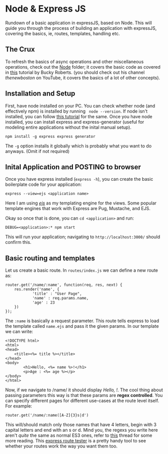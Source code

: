 # Node & Express JS

Rundown of a basic application in expressJS, based on Node.
This will guide you through the process of building an application with
expressJS, covering the basics, ie, routes, templates, handling etc.

## The Crux

To refresh the basics of async operations and other miscellaneous operations,
check out the [Node](./Node/) folder; it covers the basic code as covered in
[this](https://www.youtube.com/playlist?list=PL6gx4Cwl9DGBMdkKFn3HasZnnAqVjzHn_)
tutorial by Bucky Roberts. (you should check out his channel _thenewboston_ on
YouTube, it covers the basics of a lot of other concepts).

## Installation and Setup

First, have node installed on your PC. You can check whether node (and
effectively npm) is installed by running ` node --version`. If node isn't
installed, you can follow [this
tutorial](https://nodejs.org/en/download/package-manager/) for the same. Once
you have node installed, you can install express and express-generator (useful
for modeling entire applications without the inital manual setup). 
```
npm install -g express express generator
```
The `-g` option installs it globally which is probably what you want to do
anyways. (Omit if not required)

## Inital Application and POSTING to browser

Once you have express installed (`express -h`), you can create the basic
boilerplate code for your application:
```
express --view=ejs <application name>
```
Here I am using [_ejs_](https://www.npmjs.com/package/ejs) as my templating engine for the views. Some popular template
engines that work with Express are Pug, Mustache, and EJS.

Okay so once that is done, you can `cd <application>` and run:
```
DEBUG=<application>:* npm start
```
This will run your application; navigating to `http://localhost:3000/` should
confirm this.

## Basic routing and templates

Let us create a basic route. In `routes/index.js` we can define a new route as:
```
router.get('/name/:name', function(req, res, next) {
    res.render('name', {
            'title' : "User Page",
            'name' : req.params.name,
            'age' : 23
    })
});
```
The `:name` is basically a request parameter. This route tells express to load
the template called `name.ejs` and pass it the given params. In our template we
can write:
```
<!DOCTYPE html>
<html>
<head>
    <title><%= title %></title>
</head>
<body>
        <h1>Hello, <%= name %>!</h1>
        <p>Age : <%= age %></p>
</body>
</html>
```
Now, if we navigate to <host>/name/<name> it should display _Hello, <Name>!_.
The cool thing about passing parameters this way is that these params are
**regex controlled**. You can specify different pages for different use-cases at
the route level itself. For example:
```
router.get('/name/:name([A-Z]{3}s|d')
```
This will/should match only those names that have 4 letters, begin with 3 capital letters and end with an s or d. Mind you, the regexs you write here aren't _quite_ the same as normal ES3 ones, refer to [this](https://stackoverflow.com/questions/38155631/regular-expression-for-route-params-in-express-js) thread for some more reading. This [express route tester](http://forbeslindesay.github.io/express-route-tester/) is a pretty handy tool to see whether your routes work the way you want them too.

